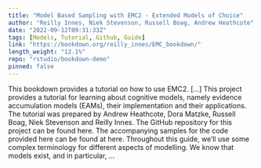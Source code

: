 ```yaml
---
title: "Model Based Sampling with EMC2 - Extended Models of Choice"
author: "Reilly Innes, Niek Stevenson, Russell Boag, Andrew Heathcote"
date: "2022-09-12T09:31:33Z"
tags: [Models, Tutorial, Github, Guide]
link: "https://bookdown.org/reilly_innes/EMC_bookdown/"
length_weight: "12.1%"
repo: "rstudio/bookdown-demo"
pinned: false
---
```


This bookdown provides a tutorial on how to use EMC2. [...] This project provides a tutorial for learning about cognitive models, namely evidence accumulation models (EAMs), their implementation and their applications. The tutorial was prepared by Andrew Heathcote, Dora Matzke, Russell Boag, Niek Stevenson and Reilly Innes. The GitHub repository for this project can be found here. The accompanying samples for the code provided here can be found at here. Throughout this guide, we’ll use some complex terminology for different aspects of modelling. We know that models exist, and in particular, ...
